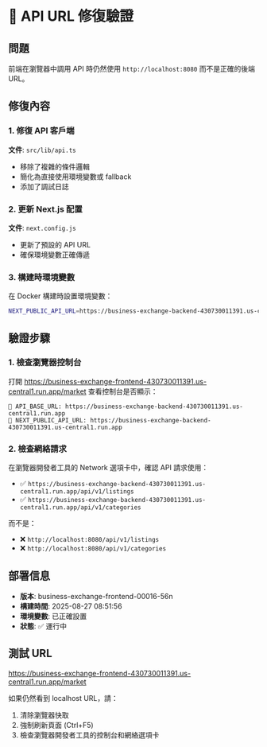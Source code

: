 # 🔧 API URL 修復驗證

## 問題
前端在瀏覽器中調用 API 時仍然使用 `http://localhost:8080` 而不是正確的後端 URL。

## 修復內容

### 1. **修復 API 客戶端**
**文件**: `src/lib/api.ts`
- 移除了複雜的條件邏輯
- 簡化為直接使用環境變數或 fallback
- 添加了調試日誌

### 2. **更新 Next.js 配置**
**文件**: `next.config.js`
- 更新了預設的 API URL
- 確保環境變數正確傳遞

### 3. **構建時環境變數**
在 Docker 構建時設置環境變數：
```bash
NEXT_PUBLIC_API_URL=https://business-exchange-backend-430730011391.us-central1.run.app docker build ...
```

## 驗證步驟

### 1. 檢查瀏覽器控制台
打開 https://business-exchange-frontend-430730011391.us-central1.run.app/market
查看控制台是否顯示：
```
🔧 API_BASE_URL: https://business-exchange-backend-430730011391.us-central1.run.app
🔧 NEXT_PUBLIC_API_URL: https://business-exchange-backend-430730011391.us-central1.run.app
```

### 2. 檢查網絡請求
在瀏覽器開發者工具的 Network 選項卡中，確認 API 請求使用：
- ✅ `https://business-exchange-backend-430730011391.us-central1.run.app/api/v1/listings`
- ✅ `https://business-exchange-backend-430730011391.us-central1.run.app/api/v1/categories`

而不是：
- ❌ `http://localhost:8080/api/v1/listings`
- ❌ `http://localhost:8080/api/v1/categories`

## 部署信息
- **版本**: business-exchange-frontend-00016-56n
- **構建時間**: 2025-08-27 08:51:56
- **環境變數**: 已正確設置
- **狀態**: ✅ 運行中

## 測試 URL
https://business-exchange-frontend-430730011391.us-central1.run.app/market

如果仍然看到 localhost URL，請：
1. 清除瀏覽器快取
2. 強制刷新頁面 (Ctrl+F5)
3. 檢查瀏覽器開發者工具的控制台和網絡選項卡
